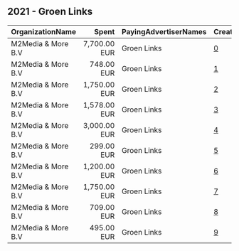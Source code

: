 ## 2021 - Groen Links 
|OrganizationName|Spent|PayingAdvertiserNames|CreativeUrls|Impressions|Genders|AgeBrackets|CountryCodes|BillingAddresses|CandidateBallotInformation|
|:---|---:|:---|:---|---:|:---|:---|:---|:---|:---|
|M2Media & More B.V|7,700.00 EUR|Groen Links|[0](https://www.snap.com/political-ads/asset/5f5936dd61cfb6a4da1c7f00c7bf7d540ce0f5f7b1ba24191f6436d5bd4b8415?mediaType=mp4)|5,262,024||18-30||"Bergweg 70,Hilversum,1217sc,NL"||
|M2Media & More B.V|748.00 EUR|Groen Links|[1](https://www.snap.com/political-ads/asset/09c0e68be4e5cf8157ca9bd4e9313f467f35c3cde8b6c0812074657320d7da39?mediaType=mp4)|302,579||18-30|netherlands|"Bergweg 70,Hilversum,1217sc,NL"||
|M2Media & More B.V|1,750.00 EUR|Groen Links|[2](https://www.snap.com/political-ads/asset/ad5d457932cb1c9306ab2e18b48193549e321fd696234fa0f9993d018ad3960d?mediaType=mp4)|1,202,366||18-30|netherlands|"Bergweg 70,Hilversum,1217sc,NL"||
|M2Media & More B.V|1,578.00 EUR|Groen Links|[3](https://www.snap.com/political-ads/asset/09c0e68be4e5cf8157ca9bd4e9313f467f35c3cde8b6c0812074657320d7da39?mediaType=mp4)|1,210,175||18-30|netherlands|"Bergweg 70,Hilversum,1217sc,NL"||
|M2Media & More B.V|3,000.00 EUR|Groen Links|[4](https://www.snap.com/political-ads/asset/780fe5729af19d3d293c81510e92df5b93ca0d14e9c23a247ff8b9666554f6d8?mediaType=mp4)|633,698||18-30|netherlands|"Bergweg 70,Hilversum,1217sc,NL"||
|M2Media & More B.V|299.00 EUR|Groen Links|[5](https://www.snap.com/political-ads/asset/5f5936dd61cfb6a4da1c7f00c7bf7d540ce0f5f7b1ba24191f6436d5bd4b8415?mediaType=mp4)|236,919||18-30|netherlands|"Bergweg 70,Hilversum,1217sc,NL"||
|M2Media & More B.V|1,200.00 EUR|Groen Links|[6](https://www.snap.com/political-ads/asset/09c0e68be4e5cf8157ca9bd4e9313f467f35c3cde8b6c0812074657320d7da39?mediaType=mp4)|920,884||18-30|netherlands|"Bergweg 70,Hilversum,1217sc,NL"||
|M2Media & More B.V|1,750.00 EUR|Groen Links|[7](https://www.snap.com/political-ads/asset/ad5d457932cb1c9306ab2e18b48193549e321fd696234fa0f9993d018ad3960d?mediaType=mp4)|1,207,370||18-30|netherlands|"Bergweg 70,Hilversum,1217sc,NL"||
|M2Media & More B.V|709.00 EUR|Groen Links|[8](https://www.snap.com/political-ads/asset/780fe5729af19d3d293c81510e92df5b93ca0d14e9c23a247ff8b9666554f6d8?mediaType=mp4)|130,690||18+|netherlands|"Bergweg 70,Hilversum,1217sc,NL"||
|M2Media & More B.V|495.00 EUR|Groen Links|[9](https://www.snap.com/political-ads/asset/ad5d457932cb1c9306ab2e18b48193549e321fd696234fa0f9993d018ad3960d?mediaType=mp4)|162,928||18-30|netherlands|"Bergweg 70,Hilversum,1217sc,NL"||
